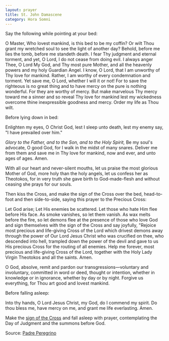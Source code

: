 ```yaml
---
layout: prayer
title: St. John Damascene
category: Hora Somni
---
```

<notabene>Say the following while pointing at your bed:</notabene>

O Master, Who lovest mankind, is this bed to be my coffin? Or wilt Thou grant my wretched soul to see the light of another day? Behold, before me lies the tomb, before me standeth death. I fear Thy judgment and eternal torment, and yet, O Lord, I do not cease from doing evil. I always anger Thee, O Lord My God, and Thy most pure Mother, and all the heavenly powers and my holy Guardian Angel. I know, O Lord, that I am unworthy of Thy love for mankind. Rather, I am worthy of every condemnation and torment. Yet save me, O Lord, whether I will it or not! For to save the righteous is no great thing and to have mercy on the pure is nothing wonderful. For they are worthy of mercy. But make marvelous Thy mercy toward me a sinner and so reveal Thy love for mankind lest my wickedness overcome thine inexpressible goodness and mercy. Order my life as Thou wilt.

<notabene>Before lying down in bed:</notabene>

Enlighten my eyes, O Christ God, lest I sleep unto death, lest my enemy say, "I have prevailed over him."

*Glory to the Father, and to the Son, and to the Holy Spirit,* Be my soul's advocate, O good God, for I walk in the midst of many snares. Deliver me from them and save me in Thy love for mankind, now and ever, and unto ages of ages. Amen.

With all our heart and never-silent mouths, let us praise the most glorious Mother of God, more holy than the holy angels, let us confess her as Theotokos, for in very truth she gave birth to God-made-flesh and without ceasing she prays for our souls.

<notabene>Then kiss the Cross, and make the sign of the Cross over the bed, head-to-foot and then side-to-side, saying this prayer to the Precious Cross:</notabene>

Let God arise; Let His enemies be scattered. Let those who hate Him flee before His face. As smoke vanishes, so let them vanish. As wax melts before the fire, so let demons flee at the presence of those who love God and sign themselves with the sign of the Cross and say joyfully, "Rejoice most precious and life-giving Cross of the Lord which drivest demons away through the power of Our Lord Jesus Christ who was crucified on thee, who descended into hell, trampled down the power of the devil and gave to us His precious Cross for the routing of all enemies. Help me forever, most precious and life-giving Cross of the Lord, together with the Holy Lady Virgin Theotokos and all the saints. Amen.  

O God, absolve, remit and pardon our transgressions—voluntary and involuntary, committed in word or deed, thought or intention, whether in knowledge or in ignorance, whether by day or by night.  Forgive us everything, for Thou art good and lovest mankind.

<notabene>Before falling asleep:</notabene>

Into thy hands, O Lord Jesus Christ, my God, do I commend my spirit. Do thou bless me, have mercy on me, and grant me life everlasting. Amen.

<notabene>Make the [sign of the Cross](/prayers/signum-crucis/) and fall asleep with prayer, contemplating the Day of Judgment and the summons before God.</notabene>

<span class="muted small">Source: </span><a class="muted small" href="https://www.padreperegrino.org/2024/10/bedtimeprayer/" target="_blank">Padre Peregrino</a>